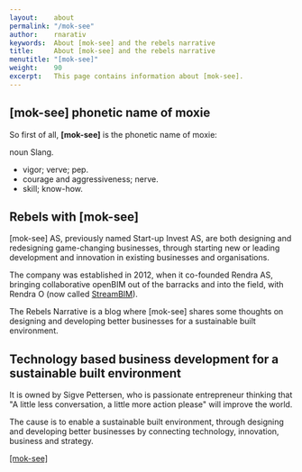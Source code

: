 ```yaml
---
layout:    about
permalink: "/mok-see"
author:    rnarativ
keywords:  About [mok-see] and the rebels narrative
title:     About [mok-see] and the rebels narrative
menutitle: "[mok-see]"
weight:    90
excerpt:   This page contains information about [mok-see].
---
```

<script async defer src="https://buttons.github.io/buttons.js"></script>


## [mok-see] phonetic name of moxie

<div class="tip">
<p>So first of all, <strong>[mok-see]</strong> is the phonetic name of moxie:
</p>
<p>
noun Slang.
<ul>
  <li>vigor; verve; pep.</li>
  <li>courage and aggressiveness; nerve.</li>
  <li>skill; know-how.</li>
</ul>
</p>
</div>

## Rebels with [mok-see]

[mok-see] AS, previously named Start-up Invest AS, are both designing and redesigning game-changing businesses, through starting new or leading development and innovation in existing businesses and organisations.

The company was established in 2012, when it co-founded Rendra AS, bringing collaborative openBIM out of the barracks and into the field, with Rendra O (now called [StreamBIM](https://streambim.com/)).

The Rebels Narrative is a blog where [mok-see] shares some thoughts on designing and developing better businesses for a sustainable built environment.

## Technology based business development for a sustainable built environment

It is owned by Sigve Pettersen, who is passionate entrepreneur thinking that "A little less conversation, a little more action please" will improve the world.

The cause is to enable a sustainable built environment, through designing and developing better businesses by connecting technology, innovation, business and strategy.

<p class="github-button-container">
<a class="github-button" href="https://github.com/mok-see" data-size="large" data-show-count="true" aria-label="Star [mok-see] on GitHub">[mok-see]</a>
</p>
